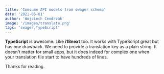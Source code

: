 ```yaml
---
title: 'Consume API models from swager schema'
date: '2021-06-01'
author: 'Wojciech Cendrzak'
image: '/images/translate.png'
tags: 'swager,TypeScript'
---
```


**TypeScript** is awesome. Like **i18next** too. It works with TypeScript great but has one drawback. We need to provide a translation key as a plain string. It doesn't matter for small apps, but it does indeed for complex one when your translation file start to have hundreds of lines.

Thanks for reading.
